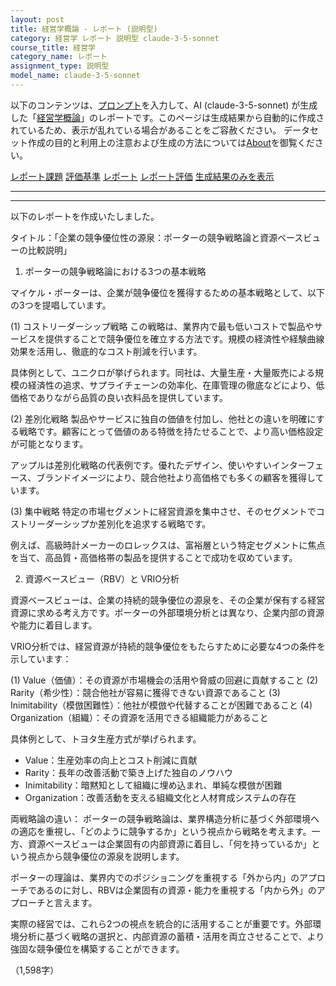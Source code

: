 ```yaml
---
layout: post
title: 経営学概論 - レポート (説明型)
category: 経営学 レポート 説明型 claude-3-5-sonnet
course_title: 経営学
category_name: レポート
assignment_type: 説明型
model_name: claude-3-5-sonnet
---
```


以下のコンテンツは、[プロンプト](https://github.com/takedatoshiyuki/synthetic_assignments/tree/main/generated/経営学/claude-3-5-sonnet/prompt_レポート-説明型.md)を入力して、AI (claude-3-5-sonnet) が生成した「[経営学概論](/contents/経営学/)」のレポートです。このページは生成結果から自動的に作成されているため、表示が乱れている場合があることをご容赦ください。
データセット作成の目的と利用上の注意および生成の方法については[About](/About)を御覧ください。

[レポート課題](../レポート課題-説明型)
[評価基準](../評価基準-説明型)
[レポート](../レポート-説明型)
[レポート評価](../レポート評価-説明型)
[生成結果のみを表示](https://github.com/takedatoshiyuki/synthetic_assignments/tree/main/generated/経営学/claude-3-5-sonnet/レポート-説明型.md)
  

***
***
  
以下のレポートを作成いたしました。

タイトル：「企業の競争優位性の源泉：ポーターの競争戦略論と資源ベースビューの比較説明」

1. ポーターの競争戦略論における3つの基本戦略

マイケル・ポーターは、企業が競争優位を獲得するための基本戦略として、以下の3つを提唱しています。

(1) コストリーダーシップ戦略
この戦略は、業界内で最も低いコストで製品やサービスを提供することで競争優位を確立する方法です。規模の経済性や経験曲線効果を活用し、徹底的なコスト削減を行います。

具体例として、ユニクロが挙げられます。同社は、大量生産・大量販売による規模の経済性の追求、サプライチェーンの効率化、在庫管理の徹底などにより、低価格でありながら品質の良い衣料品を提供しています。

(2) 差別化戦略
製品やサービスに独自の価値を付加し、他社との違いを明確にする戦略です。顧客にとって価値のある特徴を持たせることで、より高い価格設定が可能となります。

アップルは差別化戦略の代表例です。優れたデザイン、使いやすいインターフェース、ブランドイメージにより、競合他社より高価格でも多くの顧客を獲得しています。

(3) 集中戦略
特定の市場セグメントに経営資源を集中させ、そのセグメントでコストリーダーシップか差別化を追求する戦略です。

例えば、高級時計メーカーのロレックスは、富裕層という特定セグメントに焦点を当て、高品質・高価格帯の製品を提供することで成功を収めています。

2. 資源ベースビュー（RBV）と VRIO分析

資源ベースビューは、企業の持続的競争優位の源泉を、その企業が保有する経営資源に求める考え方です。ポーターの外部環境分析とは異なり、企業内部の資源や能力に着目します。

VRIO分析では、経営資源が持続的競争優位をもたらすために必要な4つの条件を示しています：

(1) Value（価値）：その資源が市場機会の活用や脅威の回避に貢献すること
(2) Rarity（希少性）：競合他社が容易に獲得できない資源であること
(3) Inimitability（模倣困難性）：他社が模倣や代替することが困難であること
(4) Organization（組織）：その資源を活用できる組織能力があること

具体例として、トヨタ生産方式が挙げられます。
- Value：生産効率の向上とコスト削減に貢献
- Rarity：長年の改善活動で築き上げた独自のノウハウ
- Inimitability：暗黙知として組織に埋め込まれ、単純な模倣が困難
- Organization：改善活動を支える組織文化と人材育成システムの存在

両戦略論の違い：
ポーターの競争戦略論は、業界構造分析に基づく外部環境への適応を重視し、「どのように競争するか」という視点から戦略を考えます。一方、資源ベースビューは企業固有の内部資源に着目し、「何を持っているか」という視点から競争優位の源泉を説明します。

ポーターの理論は、業界内でのポジショニングを重視する「外から内」のアプローチであるのに対し、RBVは企業固有の資源・能力を重視する「内から外」のアプローチと言えます。

実際の経営では、これら2つの視点を統合的に活用することが重要です。外部環境分析に基づく戦略の選択と、内部資源の蓄積・活用を両立させることで、より強固な競争優位を構築することができます。

（1,598字）
